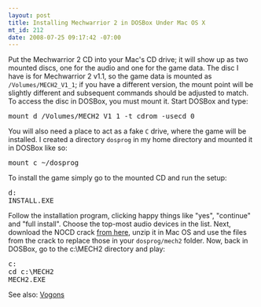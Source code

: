 ```yaml
--- 
layout: post
title: Installing Mechwarrior 2 in DOSBox Under Mac OS X
mt_id: 212
date: 2008-07-25 09:17:42 -07:00
---
```

Put the Mechwarrior 2 CD into your Mac's CD drive; it will show up as two mounted discs, one for the audio and one for the game data.  The disc I have is for Mechwarrior 2 v1.1, so the game data is mounted as `/Volumes/MECH2_V1_1`; if you have a different version, the mount point will be slightly different and subsequent commands should be adjusted to match.  To access the disc in DOSBox, you must mount it.  Start DOSBox and type:
<pre>mount d /Volumes/MECH2_V1_1 -t cdrom -usecd 0</pre>
You will also need a place to act as a fake `C` drive, where the game will be installed.  I created a directory `dosprog` in my home directory and mounted it in DOSBox like so:
<pre>mount c ~/dosprog</pre>
To install the game simply go to the mounted CD and run the setup:
<pre>
d:
INSTALL.EXE
</pre>
Follow the installation program, clicking happy things like "yes", "continue" and "full install".  Choose the top-most audio devices in the list.  Next, download the NOCD crack [from here](http://vogons.zetafleet.com/viewtopic.php?t=4454), unzip it in Mac OS and use the files from the crack to replace those in your `dosprog/mech2` folder.  Now, back in DOSBox, go to the c:\MECH2 directory and play:
<pre>
c:
cd c:\MECH2
MECH2.EXE
</pre>
See also: [Vogons](http://vogons.zetafleet.com/viewtopic.php?t=4454)
